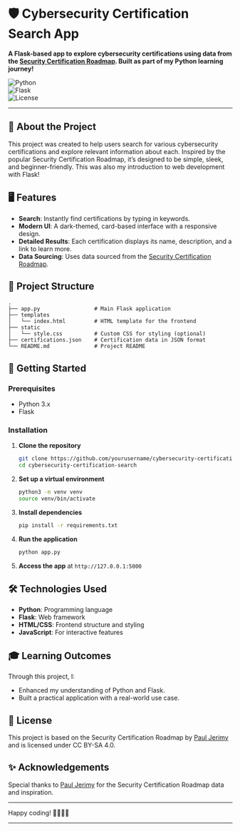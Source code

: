 # 🛡️ Cybersecurity Certification Search App

**A Flask-based app to explore cybersecurity certifications using data from the [Security Certification Roadmap](https://pauljerimy.com/security-certification-roadmap/). Built as part of my Python learning journey!**

![Python](https://img.shields.io/badge/Python-3.x-blue)  
![Flask](https://img.shields.io/badge/Flask-2.x-green)  
![License](https://img.shields.io/badge/license-CC%20BY--SA%204.0-lightgrey)

---

## 🚀 About the Project

This project was created to help users search for various cybersecurity certifications and explore relevant information about each. Inspired by the popular Security Certification Roadmap, it’s designed to be simple, sleek, and beginner-friendly. This was also my introduction to web development with Flask!

## 🖥️ Features

- **Search**: Instantly find certifications by typing in keywords.
- **Modern UI**: A dark-themed, card-based interface with a responsive design.
- **Detailed Results**: Each certification displays its name, description, and a link to learn more.
- **Data Sourcing**: Uses data sourced from the [Security Certification Roadmap](https://pauljerimy.com/security-certification-roadmap/).

## 📂 Project Structure

```plaintext
.
├── app.py                 # Main Flask application
├── templates
│   └── index.html         # HTML template for the frontend
├── static
│   └── style.css          # Custom CSS for styling (optional)
├── certifications.json    # Certification data in JSON format
└── README.md              # Project README
```

## 🚀 Getting Started

### Prerequisites

- Python 3.x
- Flask

### Installation

1. **Clone the repository**
   ```bash
   git clone https://github.com/yourusername/cybersecurity-certification-search.git
   cd cybersecurity-certification-search
   ```

2. **Set up a virtual environment**
   ```bash
   python3 -m venv venv
   source venv/bin/activate
   ```

3. **Install dependencies**
   ```bash
   pip install -r requirements.txt
   ```

4. **Run the application**
   ```bash
   python app.py
   ```

5. **Access the app** at `http://127.0.0.1:5000`

## 🛠️ Technologies Used

- **Python**: Programming language
- **Flask**: Web framework
- **HTML/CSS**: Frontend structure and styling
- **JavaScript**: For interactive features

## 🎓 Learning Outcomes

Through this project, I:
- Enhanced my understanding of Python and Flask.
- Built a practical application with a real-world use case.

## 📜 License

This project is based on the Security Certification Roadmap by [Paul Jerimy](https://pauljerimy.com/security-certification-roadmap/) and is licensed under CC BY-SA 4.0.

## ✨ Acknowledgements

Special thanks to [Paul Jerimy](https://pauljerimy.com/security-certification-roadmap/) for the Security Certification Roadmap data and inspiration.

---

Happy coding! 👨‍💻👩‍💻

---
